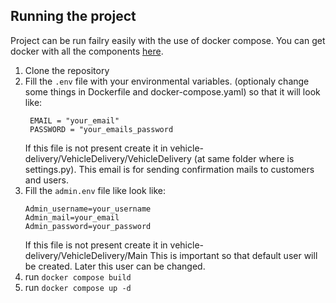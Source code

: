 ## Running the project
Project can be run failry easily with the use of docker compose. You can get docker with all the components [here](https://docs.docker.com/get-docker/).
1. Clone the repository
2. Fill the `.env` file with your environmental variables. (optionaly change some things in Dockerfile and docker-compose.yaml)
   so that it will look like:
   ```
    EMAIL = "your_email"
    PASSWORD = "your_emails_password
   ```
   If this file is not present create it in vehicle-delivery/VehicleDelivery/VehicleDelivery (at same folder where is settings.py).
   This email is for sending confirmation mails to customers and users.
4. Fill the `admin.env` file like look like:
   ```
   Admin_username=your_username
   Admin_mail=your_email
   Admin_password=your_password
   ```
   If this file is not present create it in vehicle-delivery/VehicleDelivery/Main
   This is important so that default user will be created. Later this user can be changed.
6. run `docker compose build`
7. run `docker compose up -d`
